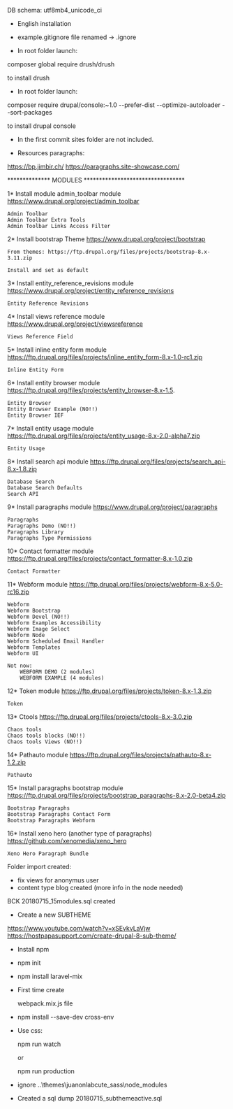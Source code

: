 

DB schema: utf8mb4_unicode_ci

* English installation

* example.gitignore file renamed -> .ignore

* In root folder launch: 

composer global require drush/drush

to install drush

* In root folder launch: 

composer require drupal/console:~1.0 --prefer-dist --optimize-autoloader --sort-packages

to install drupal console

* In the first commit sites folder are not included.


* Resources paragraphs:

https://bp.jimbir.ch/
https://paragraphs.site-showcase.com/

************** MODULES *********************************

1* Install module admin_toolbar module
https://www.drupal.org/project/admin_toolbar

	Admin Toolbar
	Admin Toolbar Extra Tools
	Admin Toolbar Links Access Filter

2* Install bootstrap Theme 
https://www.drupal.org/project/bootstrap

	From themes: https://ftp.drupal.org/files/projects/bootstrap-8.x-3.11.zip
 
	Install and set as default

3* Install entity_reference_revisions module
https://www.drupal.org/project/entity_reference_revisions

	Entity Reference Revisions

4* Install views reference module
https://www.drupal.org/project/viewsreference

	Views Reference Field

5* Install inline entity form module
https://ftp.drupal.org/files/projects/inline_entity_form-8.x-1.0-rc1.zip

	Inline Entity Form

6* Install entity browser module
https://ftp.drupal.org/files/projects/entity_browser-8.x-1.5.

	Entity Browser
	Entity Browser Example (NO!!)
	Entity Browser IEF

7* Install entity usage module
https://ftp.drupal.org/files/projects/entity_usage-8.x-2.0-alpha7.zip

	Entity Usage

8* Install search api module
https://ftp.drupal.org/files/projects/search_api-8.x-1.8.zip

	Database Search
	Database Search Defaults
	Search API

9* Install paragraphs module 
https://www.drupal.org/project/paragraphs

	Paragraphs 
	Paragraphs Demo (NO!!)
	Paragraphs Library
	Paragraphs Type Permissions

10* Contact formatter module
https://ftp.drupal.org/files/projects/contact_formatter-8.x-1.0.zip

	Contact Formatter

11* Webform module
https://ftp.drupal.org/files/projects/webform-8.x-5.0-rc16.zip

	Webform
	Webform Bootstrap
	Webform Devel (NO!!)
	Webform Examples Accessibility
	Webform Image Select
	Webform Node
	Webform Scheduled Email Handler
	Webform Templates
	Webform UI
	
	Not now:
		WEBFORM DEMO (2 modules)
		WEBFORM EXAMPLE (4 modules)

12* Token module
https://ftp.drupal.org/files/projects/token-8.x-1.3.zip

	Token

13* Ctools
https://ftp.drupal.org/files/projects/ctools-8.x-3.0.zip

	Chaos tools
	Chaos tools blocks (NO!!)
	Chaos tools Views (NO!!)


14* Pathauto module
https://ftp.drupal.org/files/projects/pathauto-8.x-1.2.zip

	Pathauto

15* Install paragraphs bootstrap module
https://ftp.drupal.org/files/projects/bootstrap_paragraphs-8.x-2.0-beta4.zip

	Bootstrap Paragraphs
	Bootstrap Paragraphs Contact Form
	Bootstrap Paragraphs Webform

16* Install xeno hero (another type of paragraphs)
https://github.com/xenomedia/xeno_hero

	Xeno Hero Paragraph Bundle

 Folder import created:
  - fix views for anonymus user
  - content type blog created (more info in the node needed)
  
 
BCK 20180715_15modules.sql created

* Create a new SUBTHEME

https://www.youtube.com/watch?v=xSEvkvLaVjw
https://hostpapasupport.com/create-drupal-8-sub-theme/

* Install npm

* npm init

* npm install laravel-mix

* First time create 

	webpack.mix.js file

* npm install --save-dev cross-env


- Use css:

	npm run watch
	
	or 
	
	npm run production
	
	
* ignore  ..\themes\juanonlabcute_sass\node_modules

* Created a sql dump 20180715_subthemeactive.sql


